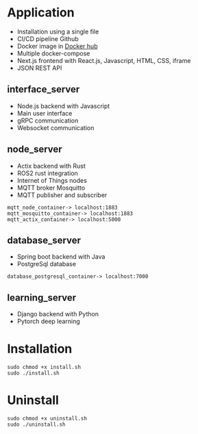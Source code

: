 # Application
- Installation using a single file 
- CI/CD pipeline Github
- Docker image in [Docker hub](https://hub.docker.com/repositories/lp02781)
- Multiple docker-compose
- Next.js frontend with React.js, Javascript, HTML, CSS, iframe
- JSON REST API

## interface_server
- Node.js backend with Javascript
- Main user interface
- gRPC communication
- Websocket communication

## node_server
- Actix backend with Rust
- ROS2 rust integration
- Internet of Things nodes 
- MQTT broker Mosquitto
- MQTT publisher and subscriber 
```
mqtt_node_container-> localhost:1883
mqtt_mosquitto_container-> localhost:1883
mqtt_actix_container-> localhost:5000
```

## database_server
- Spring boot backend with Java
- PostgreSql database
```
database_postgresql_container-> localhost:7000
```

## learning_server
- Django backend with Python
- Pytorch deep learning

# Installation
```
sudo chmod +x install.sh
sudo ./install.sh
```

# Uninstall
```
sudo chmod +x uninstall.sh
sudo ./uninstall.sh
```

